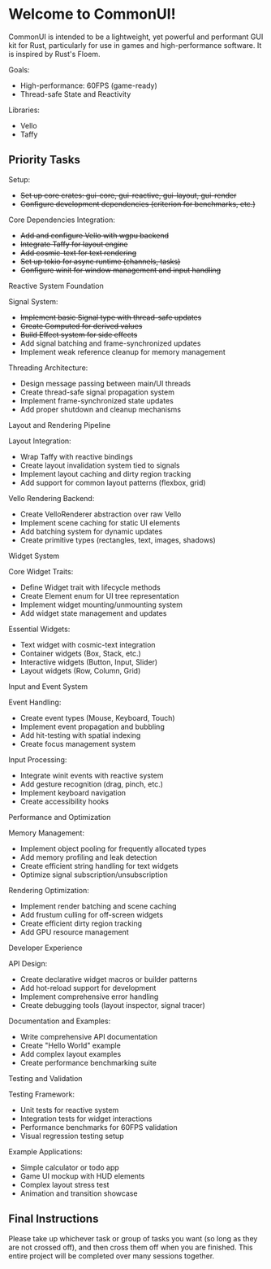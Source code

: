 # Welcome to CommonUI!

CommonUI is intended to be a lightweight, yet powerful and performant GUI kit for Rust, particularly for use in games and high-performance software. It is inspired by Rust's Floem.

Goals:

- High-performance: 60FPS (game-ready)
- Thread-safe State and Reactivity

Libraries:

- Vello
- Taffy

## Priority Tasks

Setup:

- ~~Set up core crates: gui-core, gui-reactive, gui-layout, gui-render~~
- ~~Configure development dependencies (criterion for benchmarks, etc.)~~

Core Dependencies Integration:

- ~~Add and configure Vello with wgpu backend~~
- ~~Integrate Taffy for layout engine~~
- ~~Add cosmic-text for text rendering~~
- ~~Set up tokio for async runtime (channels, tasks)~~
- ~~Configure winit for window management and input handling~~

Reactive System Foundation

Signal System:

- ~~Implement basic Signal<T> type with thread-safe updates~~
- ~~Create Computed<T> for derived values~~
- ~~Build Effect system for side effects~~
- Add signal batching and frame-synchronized updates
- Implement weak reference cleanup for memory management

Threading Architecture:

- Design message passing between main/UI threads
- Create thread-safe signal propagation system
- Implement frame-synchronized state updates
- Add proper shutdown and cleanup mechanisms

Layout and Rendering Pipeline

Layout Integration:

- Wrap Taffy with reactive bindings
- Create layout invalidation system tied to signals
- Implement layout caching and dirty region tracking
- Add support for common layout patterns (flexbox, grid)

Vello Rendering Backend:

- Create VelloRenderer abstraction over raw Vello
- Implement scene caching for static UI elements
- Add batching system for dynamic updates
- Create primitive types (rectangles, text, images, shadows)

Widget System

Core Widget Traits:

- Define Widget trait with lifecycle methods
- Create Element enum for UI tree representation
- Implement widget mounting/unmounting system
- Add widget state management and updates

Essential Widgets:

- Text widget with cosmic-text integration
- Container widgets (Box, Stack, etc.)
- Interactive widgets (Button, Input, Slider)
- Layout widgets (Row, Column, Grid)

Input and Event System

Event Handling:

- Create event types (Mouse, Keyboard, Touch)
- Implement event propagation and bubbling
- Add hit-testing with spatial indexing
- Create focus management system

Input Processing:

- Integrate winit events with reactive system
- Add gesture recognition (drag, pinch, etc.)
- Implement keyboard navigation
- Create accessibility hooks

Performance and Optimization

Memory Management:

- Implement object pooling for frequently allocated types
- Add memory profiling and leak detection
- Create efficient string handling for text widgets
- Optimize signal subscription/unsubscription

Rendering Optimization:

- Implement render batching and scene caching
- Add frustum culling for off-screen widgets
- Create efficient dirty region tracking
- Add GPU resource management

Developer Experience

API Design:

- Create declarative widget macros or builder patterns
- Add hot-reload support for development
- Implement comprehensive error handling
- Create debugging tools (layout inspector, signal tracer)

Documentation and Examples:

- Write comprehensive API documentation
- Create "Hello World" example
- Add complex layout examples
- Create performance benchmarking suite

Testing and Validation

Testing Framework:

- Unit tests for reactive system
- Integration tests for widget interactions
- Performance benchmarks for 60FPS validation
- Visual regression testing setup

Example Applications:

- Simple calculator or todo app
- Game UI mockup with HUD elements
- Complex layout stress test
- Animation and transition showcase

## Final Instructions

Please take up whichever task or group of tasks you want (so long as they are not crossed off), and then cross them off when you are finished. This entire project will be completed over many sessions together.
